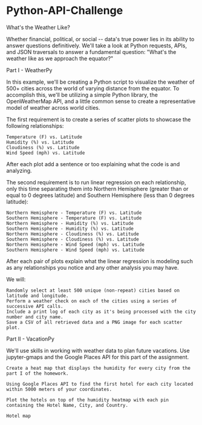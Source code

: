 # Python-API-Challenge

What's the Weather Like?

Whether financial, political, or social -- data's true power lies in its ability to answer questions definitively. We'll take a look at Python requests, APIs, and JSON traversals to answer a fundamental question: "What's the weather like as we approach the equator?"

Part I - WeatherPy

In this example, we'll be creating a Python script to visualize the weather of 500+ cities across the world of varying distance from the equator. To accomplish this, we'll be utilizing a simple Python library, the OpenWeatherMap API, and a little common sense to create a representative model of weather across world cities.

The first requirement is to create a series of scatter plots to showcase the following relationships:

    Temperature (F) vs. Latitude
    Humidity (%) vs. Latitude
    Cloudiness (%) vs. Latitude
    Wind Speed (mph) vs. Latitude

After each plot add a sentence or too explaining what the code is and analyzing.

The second requirement is to run linear regression on each relationship, only this time separating them into Northern Hemisphere (greater than or equal to 0 degrees latitude) and Southern Hemisphere (less than 0 degrees latitude):

    Northern Hemisphere - Temperature (F) vs. Latitude
    Southern Hemisphere - Temperature (F) vs. Latitude
    Northern Hemisphere - Humidity (%) vs. Latitude
    Southern Hemisphere - Humidity (%) vs. Latitude
    Northern Hemisphere - Cloudiness (%) vs. Latitude
    Southern Hemisphere - Cloudiness (%) vs. Latitude
    Northern Hemisphere - Wind Speed (mph) vs. Latitude
    Southern Hemisphere - Wind Speed (mph) vs. Latitude

After each pair of plots explain what the linear regression is modeling such as any relationships you notice and any other analysis you may have.

We will:

    Randomly select at least 500 unique (non-repeat) cities based on latitude and longitude.
    Perform a weather check on each of the cities using a series of successive API calls.
    Include a print log of each city as it's being processed with the city number and city name.
    Save a CSV of all retrieved data and a PNG image for each scatter plot.

Part II - VacationPy

We'll use skills in working with weather data to plan future vacations. Use jupyter-gmaps and the Google Places API for this part of the assignment.

    Create a heat map that displays the humidity for every city from the part I of the homework.

    Using Google Places API to find the first hotel for each city located within 5000 meters of your coordinates.

    Plot the hotels on top of the humidity heatmap with each pin containing the Hotel Name, City, and Country.

    Hotel map
